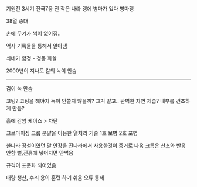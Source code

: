 기원전 3세기 전국7웅
진 작은 나라
갱에 병마가 있다
병마갱

38열 종대

손에 무기가 썩어 없어짐..

역사 기록물을 통해서 알아냄 

쇠네가 함정  - 청동 화살

2000년이 지나도 칼의 녹이 안슴

--- 
검이 녹 안슴

코팅? 
코팅을 해야지 녹이 안쓸지 않을까? 
그거 말고.. 완벽한 자연 제습? 내부를 건조하게 만듬?

흙에 감쌈
케이스 
\> 차단

크로마이징
크롬 분말을 이용한 열처리 기술
1호 보병
2호 포병

한나라 정설이였던 말 안장을 진나라에서 사용한것이 증거로 나옴
크롬은 산소와 반응 안함
뻘,진흙에 넣어지면 안썩음

규격이 표준화 되어있음

대량 생산, 수리 용이 
훈련 하기 쉬움
오류 통제